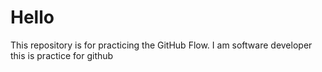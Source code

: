 # Hello
This repository is for practicing the GitHub Flow.
I am software developer 
this is practice for github
